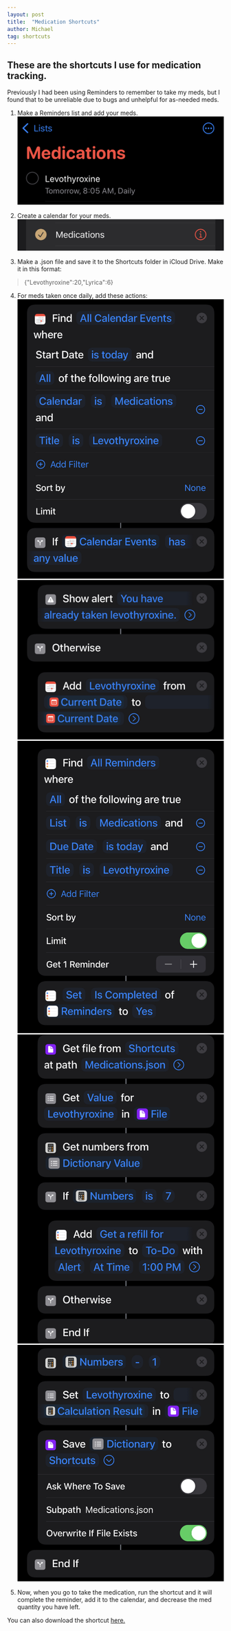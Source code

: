 ```yaml
---
layout: post
title:  "Medication Shortcuts"
author: Michael
tag: shortcuts
---
```


## These are the shortcuts I use for medication tracking.

Previously I had been using Reminders to remember to take my meds, but I found that to be unreliable due to bugs and unhelpful for as-needed meds.

1. Make a Reminders list and add your meds. 
![Reminders list](/assets/shortcuts/Medications/reminderslist.jpeg)

2. Create a calendar for your meds.
![Meds calendar](/assets/shortcuts/Medications/medicationscalendar.jpeg)

3. Make a .json file and save it to the Shortcuts folder in iCloud Drive. Make it in this format:
> {"Levothyroxine":20,"Lyrica":6}

4. For meds taken once daily, add these actions:
![Find cal event](/assets/shortcuts/Medications/findcalevents.jpeg)
![Otherwise add to cal](/assets/shortcuts/Medications/otherwiseaddtocal.jpeg)
![Find all reminders](/assets/shortcuts/Medications/findallreminders.jpeg)
![Get count](/assets/shortcuts/Medications/getcount.jpeg)
![Save](/assets/shortcuts/Medications/save.jpeg)

5. Now, when you go to take the medication, run the shortcut and it will complete the reminder, add it to the calendar, and decrease the med quantity you have left.

You can also download the shortcut [here.](https://www.icloud.com/shortcuts/7c010f7437954b1dbddc8605b4fb242a)